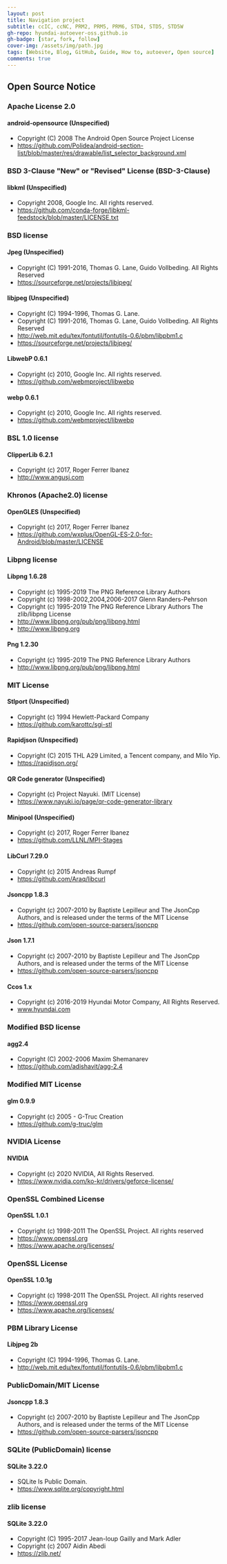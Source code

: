 ```yaml
---
layout: post
title: Navigation project 
subtitle: ccIC, ccNC, PRM2, PRM5, PRM6, STD4, STD5, STD5W
gh-repo: hyundai-autoever-oss.github.io
gh-badge: [star, fork, follow]
cover-img: /assets/img/path.jpg
tags: [Website, Blog, GitHub, Guide, How to, autoever, Open source]
comments: true
---
```


## Open Source Notice

### Apache License 2.0 
#### android-opensource (Unspecified)
-	Copyright (C) 2008 The Android Open Source Project License
-	https://github.com/Polidea/android-section-list/blob/master/res/drawable/list_selector_background.xml


### BSD 3-Clause "New" or "Revised" License (BSD-3-Clause) 
#### libkml (Unspecified)
-	Copyright 2008, Google Inc. All rights reserved.
-	https://github.com/conda-forge/libkml-feedstock/blob/master/LICENSE.txt


### BSD license 
#### Jpeg (Unspecified)
-	Copyright (C) 1991-2016, Thomas G. Lane, Guido Vollbeding. All Rights Reserved 
-	https://sourceforge.net/projects/libjpeg/

#### libjpeg (Unspecified)
-	Copyright (C) 1994-1996, Thomas G. Lane.
-	Copyright (C) 1991-2016, Thomas G. Lane, Guido Vollbeding. All Rights Reserved 
-	http://web.mit.edu/tex/fontutil/fontutils-0.6/pbm/libpbm1.c
-	https://sourceforge.net/projects/libjpeg/

#### LibwebP 0.6.1
-	Copyright (c) 2010, Google Inc. All rights reserved.
-	https://github.com/webmproject/libwebp

#### webp 0.6.1
-	Copyright (c) 2010, Google Inc. All rights reserved.
-	https://github.com/webmproject/libwebp

### BSL 1.0 license
#### ClipperLib 6.2.1
-	Copyright (c) 2017, Roger Ferrer Ibanez     
-	http://www.angusj.com


### Khronos (Apache2.0) license
#### OpenGLES (Unspecified)
-	Copyright (c) 2017, Roger Ferrer Ibanez     
-	https://github.com/wxplus/OpenGL-ES-2.0-for-Android/blob/master/LICENSE


### Libpng license
#### Libpng 1.6.28
-	Copyright (c) 1995-2019 The PNG Reference Library Authors
-	Copyright (c) 1998-2002,2004,2006-2017 Glenn Randers-Pehrson
-	Copyright (c) 1995-2019 The PNG Reference Library Authors The zlib/libpng License
-	http://www.libpng.org/pub/png/libpng.html
-	http://www.libpng.org


#### Png 1.2.30
-	Copyright (c) 1995-2019 The PNG Reference Library Authors
-	http://www.libpng.org/pub/png/libpng.html


### MIT License
#### Stlport (Unspecified)
-	Copyright (c) 1994 Hewlett-Packard Company
-	https://github.com/karottc/sgi-stl

#### Rapidjson (Unspecified)
-	Copyright (C) 2015 THL A29 Limited, a Tencent company, and Milo Yip.
-	https://rapidjson.org/

#### QR Code generator (Unspecified)
-	Copyright (c) Project Nayuki. (MIT License)
-	https://www.nayuki.io/page/qr-code-generator-library

#### Minipool (Unspecified)
-	Copyright (c) 2017, Roger Ferrer Ibanez
-	https://github.com/LLNL/MPI-Stages

#### LibCurl 7.29.0
-	Copyright (c) 2015 Andreas Rumpf
-	https://github.com/Araq/libcurl

#### Jsoncpp 1.8.3
-	Copyright (c) 2007-2010 by Baptiste Lepilleur and The JsonCpp Authors, and is released under the terms of the MIT License
-	https://github.com/open-source-parsers/jsoncpp

#### Json 1.7.1
-	Copyright (c) 2007-2010 by Baptiste Lepilleur and The JsonCpp Authors, and is released under the terms of the MIT License
-	https://github.com/open-source-parsers/jsoncpp

#### Ccos 1.x
-	Copyright (c) 2016-2019  Hyundai Motor Company, All Rights Reserved.
-	www.hyundai.com


### Modified BSD license
#### agg2.4
-	Copyright (C) 2002-2006 Maxim Shemanarev
-	https://github.com/adishavit/agg-2.4


### Modified MIT License
#### glm 0.9.9
-	Copyright (c) 2005 - G-Truc Creation
-	https://github.com/g-truc/glm


### NVIDIA License
#### NVIDIA
-	Copyright (c) 2020 NVIDIA, All Rights Reserved.
-	https://www.nvidia.com/ko-kr/drivers/geforce-license/


### OpenSSL Combined License
#### OpenSSL 1.0.1
-	Copyright (c) 1998-2011 The OpenSSL Project. All rights reserved
-	https://www.openssl.org
-	https://www.apache.org/licenses/


### OpenSSL License
#### OpenSSL 1.0.1g
-	Copyright (c) 1998-2011 The OpenSSL Project. All rights reserved
-	https://www.openssl.org
-	https://www.apache.org/licenses/


### PBM Library License
#### Libjpeg 2b
-	Copyright (C) 1994-1996, Thomas G. Lane.
-	http://web.mit.edu/tex/fontutil/fontutils-0.6/pbm/libpbm1.c


### PublicDomain/MIT License
#### Jsoncpp 1.8.3
-	Copyright (c) 2007-2010 by Baptiste Lepilleur and The JsonCpp Authors, and is released under the terms of the MIT License
-	https://github.com/open-source-parsers/jsoncpp


### SQLite (PublicDomain) license
#### SQLite 3.22.0
-	SQLite Is Public Domain.
-	https://www.sqlite.org/copyright.html


### zlib license
#### SQLite 3.22.0
-	Copyright (C) 1995-2017 Jean-loup Gailly and Mark Adler
-	Copyright (c) 2007 Aidin Abedi 
-	https://zlib.net/
